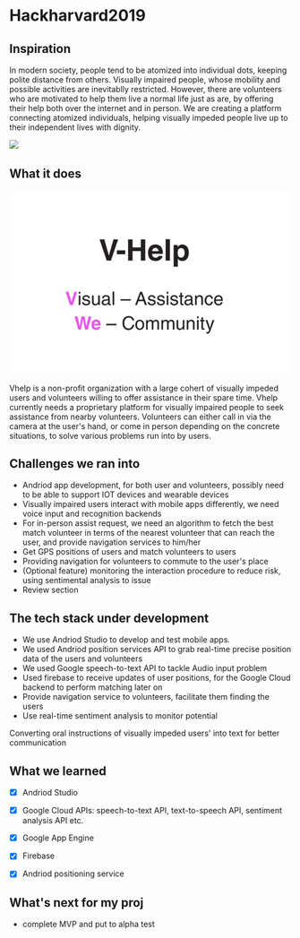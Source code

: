 # Hackharvard2019
## Inspiration
In modern society, people tend to be atomized into individual dots, keeping polite distance from others. Visually impaired people, whose mobility and possible activities are inevitablly restricted. However, there are volunteers who are motivated to help them live a normal life just as are, by offering their help both over the internet and in person. We are creating a platform connecting atomized individuals, helping visually impeded people live up to their independent lives with dignity. 

![ ](https://vthumb.ykimg.com/054106015C54157F000001410E053FB0)

## What it does
![](figs/vhelp.PNG)

Vhelp is a non-profit organization with a large cohert of visually impeded users and volunteers willing to offer assistance in their spare time. Vhelp currently needs a proprietary platform for visually impaired people to seek assistance from nearby volunteers. Volunteers can either call in via the camera at the user's hand, or come in person depending on the concrete situations, to solve various problems run into by users.

## Challenges we ran into
- Andriod app development, for both user and volunteers, possibly need to be able to support IOT devices and wearable devices
- Visually impaired users interact with mobile apps differently, we need voice input and recognition backends
- For in-person assist request, we need an algorithm to fetch the best match volunteer in terms of the nearest volunteer that can reach the user, and provide navigation services to him/her 
- Get GPS positions of users and match volunteers to users
- Providing navigation for volunteers to commute to the user's place
- (Optional feature) monitoring the interaction procedure to reduce risk, using sentimental analysis to issue 
- Review section

## The tech stack under development
-  We use Andriod Studio to develop and test mobile apps.
-  We used Andriod position services API to grab real-time precise position data of the users and volunteers 
-  We used Google speech-to-text API to tackle Audio input problem
-  Used firebase to receive updates of user positions, for the Google Cloud backend to perform matching later on
-  Provide navigation service to volunteers, facilitate them finding the users
-  Use real-time sentiment analysis to monitor potential 

Converting oral instructions of visually impeded users' into text for better communication 

## What we learned
- [x] Andriod Studio
- [x] Google Cloud APIs: speech-to-text API, text-to-speech API, sentiment analysis API etc.
- [x] Google App Engine
- [x] Firebase
- [x] Andriod positioning service


## What's next for my proj
- complete MVP and put to alpha test
